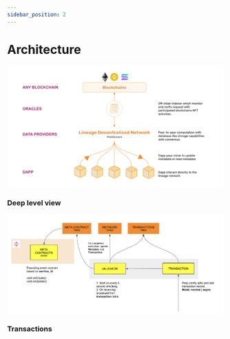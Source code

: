 ```yaml
---
sidebar_position: 2
---
```


# Architecture

![Lineage protocol top-level overview](./img/architecture.png)

### Deep level view

![Lineage tech deep overview](./img/deep_tech.png)

### Transactions
